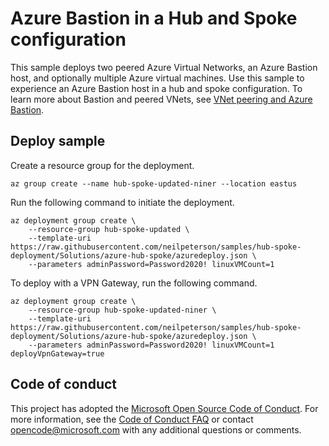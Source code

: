 # Azure Bastion in a Hub and Spoke configuration

This sample deploys two peered Azure Virtual Networks, an Azure Bastion host, and optionally multiple Azure virtual machines. Use this sample to experience an Azure Bastion host in a hub and spoke configuration. To learn more about Bastion and peered VNets, see [VNet peering and Azure Bastion](https://docs.microsoft.com/en-us/azure/bastion/vnet-peering).

## Deploy sample

Create a resource group for the deployment.

```azurecli
az group create --name hub-spoke-updated-niner --location eastus
```

Run the following command to initiate the deployment.

```azurecli
az deployment group create \
    --resource-group hub-spoke-updated \
    --template-uri https://raw.githubusercontent.com/neilpeterson/samples/hub-spoke-deployment/Solutions/azure-hub-spoke/azuredeploy.json \
    --parameters adminPassword=Password2020! linuxVMCount=1
```

To deploy with a VPN Gateway, run the following command.

```azurecli
az deployment group create \
    --resource-group hub-spoke-updated-niner \
    --template-uri https://raw.githubusercontent.com/neilpeterson/samples/hub-spoke-deployment/Solutions/azure-hub-spoke/azuredeploy.json \
    --parameters adminPassword=Password2020! linuxVMCount=1 deployVpnGateway=true
```

## Code of conduct

This project has adopted the [Microsoft Open Source Code of Conduct](https://opensource.microsoft.com/codeofconduct/). For more information, see the [Code of Conduct FAQ](https://opensource.microsoft.com/codeofconduct/faq/) or contact [opencode@microsoft.com](mailto:opencode@microsoft.com) with any additional questions or comments.